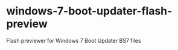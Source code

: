 windows-7-boot-updater-flash-preview
====================================

Flash previewer for Windows 7 Boot Updater BS7 files